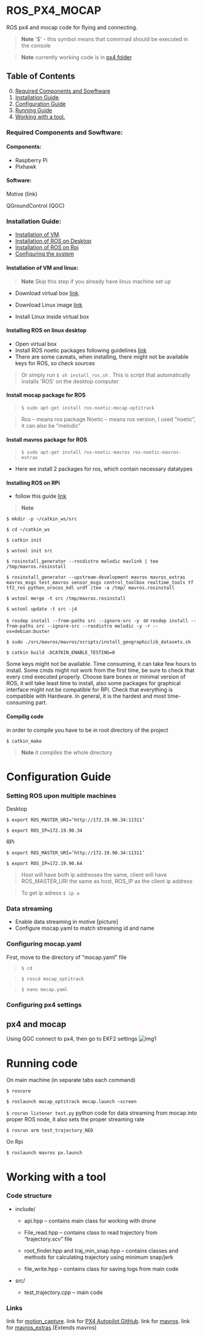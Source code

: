 # ROS_PX4_MOCAP
ROS px4 and mocap code for flying and connecting.

<!-- > PS. if you need developer's guide click [here](./dev_guide.md) -->

> **Note** '$' - this symbol means that commnad should be executed in the console

> **Note** currently working code is in [px4 folder](https://github.com/vladimireganov/ROS_PX4_MOCAP/blob/f22f6e953b3ab82bf9780bbde9cd918131332230/px4)

## Table of Contents
0. [Required Components and Sowftware](#required-components-and-sowftware)
1. [Installation Guide](#installation-guide).
2. [Configuration Guide](#configuration-guide)
3. [Running Guide](#running-code)
4. [Working with a tool.](#working-with-a-tool)

### Required Components and Sowftware:

#### Components:

- Raspberry Pi
- Pixhawk


#### Software:

Motive (link)

QGroundControl (QGC)


### Installation Guide:
- [Installation of VM](#installation-of-vm-and-linux).
- [Installation of ROS on Desktop](#installing-ros-on-linux-desktop)
- [Installation of ROS on Rpi](#installing-ros-on-rpi)
- [Configuring the system](#configuration-guide)

#### Installation of VM and linux:
> **Note** Skip this step if you already have linux machine set up
- Download virtual box [link](https://www.virtualbox.org/wiki/Downloads).
- Download Linux image [link](https://www.linux.org/pages/download/)

- Install Linux inside virtual box


#### Installing ROS on linux desktop
- Open virtual box
- Install ROS noetic packages following guidelines [link](http://wiki.ros.org/noetic/Installation/Ubuntu)
- There are some caveats, when installing, there might not be available keys for ROS, so check sources

> Or simply run  `$ sh install_ros.sh` .  This is script that automatically installs 'ROS' on the desktop computer

#### Install mocap package for ROS
> `$ sudo apt-get install ros-noetic-mocap-optitrack`

> Ros – means ros package
 Noetic – means ros version, I used “noetic”, it can also be “melodic”


#### Install mavros package for ROS

>`$ sudo apt-get install ros-noetic-mavros ros-noetic-mavros-extras`
- Here we install 2 packages for ros, which contain necessary datatypes

<!-- ``` Bash
$ sudo apt-get install ros-noetic-mocap-optitrack
$ sudo apt-get install ros-noetic-mocap-optitrack
$ sudo apt-get install ros-noetic-mocap-optitrack
$ sudo apt-get install ros-noetic-mocap-optitrack
$ sudo apt-get install ros-noetic-mocap-optitrack
``` -->
#### Installing ROS on RPi
- follow this guide [link](http://wiki.ros.org/ROSberryPi/Installing%20ROS%20Melodic%20on%20the%20Raspberry%20Pi)
> **Note** 


`$ mkdir -p ~/catkin_ws/src `

`$ cd ~/catkin_ws `

`$ catkin init `

`$ wstool init src `

`$ rosinstall_generator --rosdistro melodic mavlink | tee /tmp/mavros.rosinstall `

`$ rosinstall_generator --upstream-development mavros mavros_extras mavros_msgs test_mavros sensor_msgs control_toolbox realtime_tools tf tf2_ros python_orocos_kdl urdf |tee -a /tmp/ mavros.rosinstall `

`$ wstool merge -t src /tmp/mavros.rosinstall `

`$ wstool update -t src -j4 `

`$ rosdep install --from-paths src --ignore-src -y `
  or
`rosdep install --from-paths src --ignore-src --rosdistro melodic -y -r --os=debian:buster`

`$ sudo ./src/mavros/mavros/scripts/install_geographiclib_datasets.sh `

`$ catkin build -DCATKIN_ENABLE_TESTING=0 `


Some keys might not be available.
Time consuming, it can take few hours to install.
Some cmds might not work from the first time, be sure to check that every cmd executed properly.
Choose bare bones or minimal version of ROS, it will take least time to install, also some packages for graphical interface might not be compatible for RPi.
Check that everything is compatible with Hardware.
In general, it is the hardest and most time-consuming part.

#### Compilig code

in order to compile you have to be in root directory of the project

`$ catkin_make`

> **Note** it compiles the whole directory
    

# Configuration Guide

### Setting ROS upon multiple machines
Desktop

`$ export ROS_MASTER_URI=‘http://172.19.90.34:11311’`

`$ export ROS_IP=172.19.90.34`

RPi

`$ export ROS_MASTER_URI=‘http://172.19.90.34:11311’`

`$ export ROS_IP=172.19.90.64`

> Host will have both ip addresses the same, client will have ROS_MASTER_URI the same as host, ROS_IP as the client ip address

> To get ip adress `$ ip a`

### Data streaming

- Enable data streaming in motive
[picture]
- Configure mocap.yaml to match streaming id and name

### Configuring mocap.yaml

First, move to the directory of "mocap.yaml" file

>`$ cd` 

>`$ roscd mocap_optitrack`

>`$ nano mocap.yaml`


### Configuring px4 settings

## px4 and mocap
Using QGC connect to px4, then go to EKF2 settings
![img1](https://github.com/vladimireganov/ROS_PX4_MOCAP/blob/main/images/QGC.png)

# Running code
On main machine (in separate tabs each command)
 
 `$ roscore`
 
 `$ roslaunch mocap_optitrack mocap.launch –screen`
 
 `$ rosrun listener test.py` python code for data streaming from mocap into proper ROS node, it also sets the proper streaming rate
 
 `$ rosrun arm test_trajectory_NED`
 
On Rpi

 `$ roslaunch mavros px.launch`

# Working with a tool

### Code structure
- include/

    - api.hpp – contains main class for working with drone

    - File_read.hpp – contains class to read trajectory from “trajectory.scv” file

    - root_finder.hpp and traj_min_snap.hpp – contains classes and methods for calculating trajectory using minimum snap/jerk

    - file_write.hpp – contains class for saving logs from main code

 - src/

    - test_trajectory.cpp – main code




### Links


link for [motion_capture](https://docs.px4.io/main/en/tutorials/motion-capture.html).
link for [PX4 Autopilot GitHub](https://github.com/PX4/PX4-Autopilot).
link for [mavros](http://wiki.ros.org/mavros).
link for [mavros_extras](http://wiki.ros.org/mavros_extras).(Extends mavros)


<!-- > add links to github for px4
> add links for other important links -->
